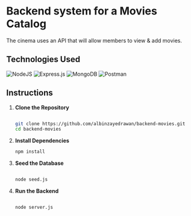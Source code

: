 # Backend system for a Movies Catalog

The cinema uses an API that will allow members to view & add movies.

## Technologies Used

![NodeJS](https://img.shields.io/badge/node.js-6DA55F?style=for-the-badge&logo=node.js&logoColor=white) ![Express.js](https://img.shields.io/badge/express.js-%23404d59.svg?style=for-the-badge&logo=express&logoColor=%2361DAFB) ![MongoDB](https://img.shields.io/badge/MongoDB-%234ea94b.svg?style=for-the-badge&logo=mongodb&logoColor=white) ![Postman](https://img.shields.io/badge/Postman-FF6C37?style=for-the-badge&logo=postman&logoColor=white)

## Instructions

1. **Clone the Repository**  

   ```bash

   git clone https://github.com/albinzayedrawan/backend-movies.git
   cd backend-movies

   ```

2. **Install Dependencies**

    ```bash
    npm install 

    ```

3. **Seed the Database**

    ```bash

    node seed.js 

    ```

4. **Run the Backend**

    ```bash

    node server.js

    ```
